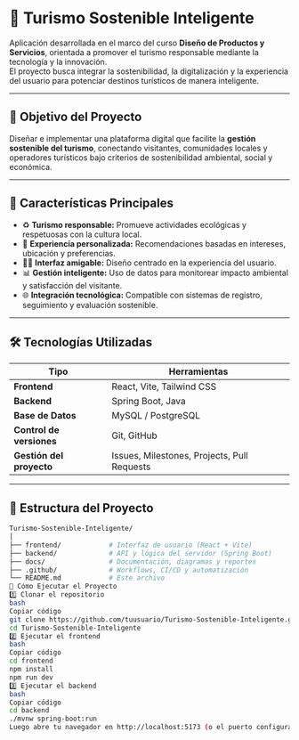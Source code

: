 # 🌿 Turismo Sostenible Inteligente

Aplicación desarrollada en el marco del curso **Diseño de Productos y Servicios**, orientada a promover el turismo responsable mediante la tecnología y la innovación.  
El proyecto busca integrar la sostenibilidad, la digitalización y la experiencia del usuario para potenciar destinos turísticos de manera inteligente.

---

## 🎯 Objetivo del Proyecto

Diseñar e implementar una plataforma digital que facilite la **gestión sostenible del turismo**, conectando visitantes, comunidades locales y operadores turísticos bajo criterios de sostenibilidad ambiental, social y económica.

---

## 🧭 Características Principales

- ♻️ **Turismo responsable:** Promueve actividades ecológicas y respetuosas con la cultura local.  
- 📍 **Experiencia personalizada:** Recomendaciones basadas en intereses, ubicación y preferencias.  
- 🧑‍💻 **Interfaz amigable:** Diseño centrado en la experiencia del usuario.  
- 📊 **Gestión inteligente:** Uso de datos para monitorear impacto ambiental y satisfacción del visitante.  
- 🌐 **Integración tecnológica:** Compatible con sistemas de registro, seguimiento y evaluación sostenible.

---

## 🛠️ Tecnologías Utilizadas

| Tipo | Herramientas |
|------|---------------|
| **Frontend** | React, Vite, Tailwind CSS |
| **Backend** | Spring Boot, Java |
| **Base de Datos** | MySQL / PostgreSQL |
| **Control de versiones** | Git, GitHub |
| **Gestión del proyecto** | Issues, Milestones, Projects, Pull Requests |

---

## 🧩 Estructura del Proyecto

```bash
Turismo-Sostenible-Inteligente/
│
├── frontend/            # Interfaz de usuario (React + Vite)
├── backend/             # API y lógica del servidor (Spring Boot)
├── docs/                # Documentación, diagramas y reportes
├── .github/             # Workflows, CI/CD y automatización
└── README.md            # Este archivo
🚀 Cómo Ejecutar el Proyecto
1️⃣ Clonar el repositorio
bash
Copiar código
git clone https://github.com/tuusuario/Turismo-Sostenible-Inteligente.git
cd Turismo-Sostenible-Inteligente
2️⃣ Ejecutar el frontend
bash
Copiar código
cd frontend
npm install
npm run dev
3️⃣ Ejecutar el backend
bash
Copiar código
cd backend
./mvnw spring-boot:run
Luego abre tu navegador en http://localhost:5173 (o el puerto configurado).

